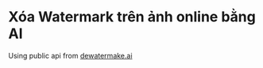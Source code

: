 # Xóa Watermark trên ảnh online bằng AI

Using public api from [dewatermake.ai](https://dewatermark.ai/vi)
